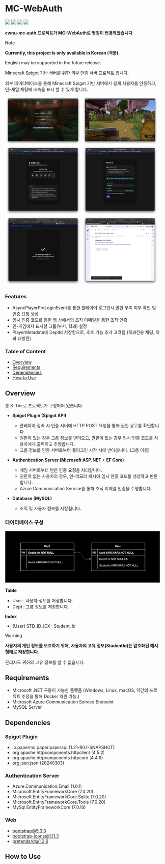 # MC-WebAuth
<img src="https://img.shields.io/badge/ASP.NET-512BD4?style=for-the-badge&logo=blazor&logoColor=white"> <img src="https://img.shields.io/badge/MySQL-4479A1?style=for-the-badge&logo=mysql&logoColor=white">
<img src="https://img.shields.io/badge/SpigotMC-ED8106?style=for-the-badge&logo=spigotmc&logoColor=white"> <img src="https://img.shields.io/badge/Azure-0078D4?style=for-the-badge&logo=microsoft-azure&logoColor=white"> 

**cwnu-mc-auth 프로젝트가 MC-WebAuth로 명칭이 변경되었습니다**
>[!NOTE]
>**Currently, this project is only available in Korean (국문).**
>
>English may be supported in the future release.

Minecraft Spigot 기반 서버를 위한 외부 인증 서버 프로젝트 입니다.

외부 데이터베이스를 통해 Minecraft Spigot 기반 서버에서 쉽게 사용자를 인증하고, 인-게임 채팅에 소속을 표시 할 수 있게 합니다.

<img src="img/in_game_1.png" style="width: 49%"> <img src="img/in_game_2.png" style="width: 49%">
<img src="img/verification_1.png" style="width: 49%"> <img src="img/verification_2.png" style="width: 49%"> 
<img src="img/verification_3.png" style="width: 49%"> <img src="img/verification_4.png" style="width: 49%"> 

### Features
- AsyncPlayerPreLoginEvent를 통한 플레이어 로그인시 권한 부여 여부 확인 및 인증 요청 생성
- 임시 인증 코드를 통한 웹 상에서의 조직 이메일을 통한 조직 인증
- 인-게임에서 표시할 그룹(부서, 학과) 설정
- PlayerMetadata에 DeptId 저장함으로, 추후 기능 추가 고려됨
  (학과전용 채팅, 학과 대항전)
  
### Table of Content
- [Overview](#overview)
- [Requirements](#requirements)
- [Dependencies](#dependencies)
- [How to Use](#how-to-use)

## Overview
총 3-Tier로 프로젝트가 구성되어 있습니다.

- **Spigot Plugin (Spigot API)**
  
  - 플레이어 접속 시 인증 서버에 HTTP POST 요청을 통해 권한 유무를 확인합니다.
  - 권한이 있는 경우 그룹 정보를 받아오고, 권한이 없는 경우 임시 인증 코드를 사용자에게 출력하고 추방합니다.
  - 그룹 정보를 인증 서버로부터 플러그인 시작 시에 받아옵니다. (그룹 이름)
- **Authentication Server (Microsoft ASP.NET + EF Core)**
  
  - 게임 서버로부터 받은 인증 요청을 처리합니다.
  - 권한이 없는 사용자의 경우, 인-메모리 캐시에 임시 인증 코드를 생성하고 반환합니다.
  - Azure Communication Service를 통해 조직 이메일 인증을 수행합니다.
- **Database (MySQL)**
  
  - 조직 및 사용자 정보를 저장힙니다.
    
### 데이터베이스 구성
<img src="img/db_diagram.png">

**Table**
- User : 사용자 정보를 저장합니다.
- Dept : 그룹 정보를 저장합니다.

**Index**
- (User) STD_ID_IDX : Student_Id

>[!WARNING]
>**사용자의 개인 정보를 보호하기 위해, 사용자의 고유 정보(StudentId)는 암호화된 해시 형태로 저장합니다.**
>
>관리자도 귀하의 고유 정보를 알 수 없습니다.

## Requirements
- Microsoft .NET 구동이 가능한 플렛폼 (Windows, Linux, macOS, 약간의 프로젝트 수정을 통해 Docker 지원 가능.)
- Microsoft Azure Communication Service Endpoint
- MySQL Server

## Dependencies
### Spigot Plugin
- io.papermc.paper.paperapi (1.21-R0.1-SNAPSHOT)
- org.apache.httpcomponents.httpclient (4.5.2)
- org.apache.httpcomponents.httpcore (4.4.6)
- org.json.json (20240303)

### Authentication Server
- Azure.Communication.Email (1.0.1)
- Microsoft.EntityFrameworkCore (7.0.20)
- Microsoft.EntityFrameworkCore.Sqlite (7.0.20)
- Microsoft.EntityFrameworkCore.Tools (7.0.20)
- MySql.EntityFrameworkCore (7.0.16)

### Web
- bootstrap@5.3.3
- bootstrap-icons@1.11.3
- pretendard@1.3.9

## How to Use
